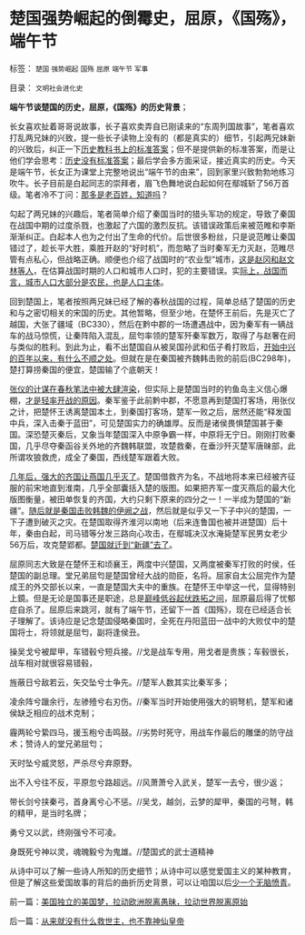 # 楚国强势崛起的倒霉史，屈原，《国殇》，端午节

标签： `楚国` `强势崛起` `国殇` `屈原` `端午节` `军事` 

目录： `文明社会进化史`

**端午节谈楚国的历史，屈原，《国殇》的历史背景**；

长女喜欢扯着哥哥说故事，长子喜欢卖弄自已刚读来的“东周列国故事”，笔者喜欢打乱两兄妹的兴致，提一些长子读物上没有的（都是真实的）细节，引起两兄妹新的兴致后，纠正一下[历史教科书上的标准答案](../../../2010/6/2/历史教科书是有标准答案的“历史故事”.md)；但不是提供新的标准答案，而是让他们学会思考：[历史没有标准答案](../../../2011/6/9/历史观就是现实的世界观.md)；最后学会多方面采证，接近真实的历史。今天是端午节，长女正为课堂上完整地说出“端午节的由来”，回到家里兴致勃勃地练习吹牛。长子目前是白起同志的崇拜者，眉飞色舞地说白起如何在鄢城斩了56万首级。笔者冷不丁问：[那多是老百姓，知道吗](../../../2010/6/6/白起的战功大部分是无辜平民的头颅，是战国的铁木真.md)？

勾起了两兄妹的兴趣后，笔者简单介绍了秦国当时的猎头军功的规定，导致了秦国在战国中期的过度杀戮，也激起了六国的激烈反抗。该错误政策后来被范睢和李斯渐渐纠正。白起本人也为之付出了生命的代价。后世很多粉丝，只是说范睢让秦国错过了，趁长平大胜，乘胜开赵的“好时机”，而忽略了当时秦军无力灭赵，范睢尽管有点私心，但战略正确。顺便也介绍了战国时的“农业型”城市，[这是赵冈和赵文林等人](../../../2013/6/9/被马克思主义误导封建Feudalism和赵冈教授.md)，在估算战国时期的人口和城市人口时，犯的主要错误。实[际上，战国而言，城市人口大部分是农民，也是人口主体](../../../2010/6/4/秦汉初期中国人口规模小于埃及;中国古代没有准确统计.md)。

回到楚国上，笔者按照两兄妹已经了解的春秋战国的过程，简单总结了楚国的历史和与之密切相关的宋国的历史。其他暂略，但至少地，在楚怀王前后，先是灭亡了越国，大张了疆域（BC330），然后在黔中郡的一场遭遇战中，因为秦军有一辆战车的战马惊慌，让秦阵陷入混乱，屈匄率领的楚军歼秦军数万，取得了与赵奢在阏与类似的胜利。到此为止，看不出楚国自从被吴国孙武和伍子肴打败后，[开始中兴的百年以来，有什么不顺之处](../../../2010/6/9/中央集权是防守性的国家策略；诸侯采邑目的是扩张.md)。但就在是在秦国被齐魏韩击败的前后(BC298年)，楚打算捞秦国的便宜，楚国输了个底朝天！

[张仪的计谋在春秋笔法中被大肆渲染](../../../2010/5/7/评论历史者不宜研史；分析历史就是分析现实.md)，但实际上是楚国当时的钓鱼岛主义信心爆棚，[才是轻率开战的原因](http://darthvad.blog.sohu.com/162357438.html)。秦军鉴于此前黔中郡，不愿意再到楚国打客场，用张仪之计，把楚怀王诱离楚国本土，到秦国打客场，楚军一败之后，居然还能“释发国中兵，深入击秦于蓝田”，可见楚国实力的确雄厚。反而是诸侯畏惧楚国甚于秦国。深恐楚灭秦后，又象当年楚国深入中原争霸一样，中原将无宁日。刚刚打败秦国，几乎尽夺秦函谷关外地的齐魏韩联盟，攻楚救秦，在垂沙歼灭楚军唐昧部，此所谓攻狼救虎，成全了秦国，西线楚军跟着大败。



[几年后，强大的齐国让燕国几乎灭了](../../../2010/6/8/战国三个阶段，魏霸，齐霸，秦霸.md)。楚国借救齐为名，不战地将本来已经被齐征服的前宋地直到淮南，几乎全部囊括入楚的版图。如果把齐军一度灭燕后的最大化版图衡量，被田单恢复的齐国，大约只剩下原来的四分之一！一半成为楚国的“新疆”。[随后就是秦国击败韩魏的伊阙之战](../../../2010/6/9/中山国；伊阙之战.md)，然后就是似乎又一下子中兴的楚国，一下子遭到破灭之灾。在楚国取得齐淮河以南地（后来连鲁国也被并进楚国）后十年，秦由白起，司马错等分发三路向心攻击，在鄢城决汉水淹毙楚军民男女老少56万后，攻克楚郢都。[楚国就迁到“新疆”去了](../../../2010/6/9/吴起变法必败；春申君黄歇再造楚国；赵国被忘却的英勇.md)。

屈原同志大致是在楚怀王和顷襄王，两度中兴楚国，又两度被秦军打败的时侯，任楚国的副总理。堂兄弟屈匄是楚国曾经大战的勋臣，名将。屈家自太公屈完作为楚成王的外交部长以来，一直是楚国大夫中的重族。在楚怀王中举这一代，显得特别上鏡。但是无论是国事还是职途，总是[巅峰低谷起伏跌拓之间](../../../2010/6/9/中央集权是防守性的国家策略；诸侯采邑目的是扩张.md)，屈原最后得了忧郁症自杀了。屈原后来跳河，就有了端午节，还留下一首《国殇》，现在已经适合长子理解了。该诗应是记念楚国侵略秦国时，全死在丹阳蓝田一战中的大败仗中的楚国将士，将领就是屈匄，副将逢侯丑。

操吴戈兮被犀甲，车错毂兮短兵接。//戈是战车专用，用戈者是贵族；车毂很长，战车相对就很容易错毂，

旌蔽日兮敌若云，矢交坠兮士争先。//楚军人数其实比秦军多；

凌余阵兮躐余行，左骖殪兮右刃伤。//秦军当时开始使用强大的铜弩机，楚军和诸侯缺乏相应的战术克制；

霾两轮兮絷四马，援玉枹兮击鸣鼓。//劣势时死守，用战车作最后的雕堡的防守战术；赞诗人的堂兄弟屈匄；

天时坠兮威灵怒，严杀尽兮弃原野。

出不入兮往不反，平原忽兮路超远。//风萧萧兮入武关，楚军一去兮，很少返；

带长剑兮挟秦弓，首身离兮心不惩。//吴戈，越剑，云梦的犀甲，秦国的弓弩，韩的精甲，是当时名牌；

勇兮又以武，终刚强兮不可凌。

身既死兮神以灵，魂魄毅兮为鬼雄。//楚国式的武士道精神

从诗中可以了解一些诗人所知的历史细节；从诗中可以感觉爱国主义的某种教育，但是了解这些爱国故事的背后的曲折历史背景，可以让咱国以后[少一个无脑愤青](../../../2008/8/23/君权文化熏陶下的中式愤青.md)。

前一篇：[美国独立的美国梦，拉动欧洲脱离愚昧，拉动世界脱离原始](../../../2013/6/10/美国独立的美国梦，拉动欧洲脱离愚昧，拉动世界脱离原始.md)

后一篇：[从来就没有什么救世主，也不靠神仙皇帝](../../../2013/6/11/从来就没有什么救世主，也不靠神仙皇帝.md)